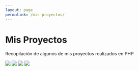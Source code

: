 ```yaml
---
layout: page
permalink: /mis-proyectos/
---
```


<h1 class="center-align flow-text">Mis Proyectos</h1>



<p class="center-align flow-text">Recopilación de algunos de mis proyectos realizados en PHP</p>


<div class="container_images_proyect">
    <img class="materialboxed" src="../images/blog_stalin_master_php.png" data-caption="Blog desarrollado en PHP elaborado usando PHP 7 Estructurado">
    <img class="materialboxed" src="../images/gymgalaxy.png" data-caption="Sitio Web de un Gimnasio desarrollado usando PHP y Ajax">
    <img class="materialboxed" src="../images/tienda_ropa_master_php.png" data-caption="Tienda Virtual de Ropa diseñada con PHP 7 Orientado a Objetos">
    <img class="materialboxed" src="../images/laragram_master_php.png" data-caption="Aplicación similar a Instagram con las funcionalidades básicas desarrollado con Laravel 5.7">
</div>

